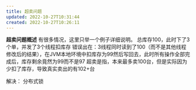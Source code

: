 ```yaml
---
title: 超卖问题
updated: 2022-10-27T10:31:44
created: 2022-10-27T10:26:11
---
```


**超卖问题概述**
有很多情况，这里只举一个例子详细说明。
总库存100，此时下了3个单，并发了3个线程扣库存
错误出在：3线程同时读到了100（而不是其他线程修改后的结果），在JVM本地环境中扣库存为99然后写回去，此时所有操作全部完成后，库存剩余竟然为99而不是97
超卖是指，本来最多卖100台，但是实际因为少扣了库存，导致真实卖出的有102+台

解决：
分布式锁

